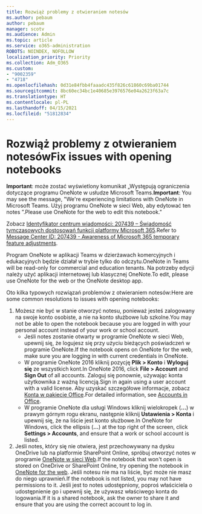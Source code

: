 ```yaml
---
title: Rozwiąż problemy z otwieraniem notesów
ms.author: pebaum
author: pebaum
manager: scotv
ms.audience: Admin
ms.topic: article
ms.service: o365-administration
ROBOTS: NOINDEX, NOFOLLOW
localization_priority: Priority
ms.collection: Adm_O365
ms.custom:
- "9002359"
- "4718"
ms.openlocfilehash: 0d31e84fbb4faaadc435f826c61860c69ba01744
ms.sourcegitcommit: 8bc60ec34bc1e40685e3976576e04a2623f63a7c
ms.translationtype: HT
ms.contentlocale: pl-PL
ms.lasthandoff: 04/15/2021
ms.locfileid: "51812834"
---
```

# <a name="fix-issues-with-opening-notebooks"></a><span data-ttu-id="f05e9-102">Rozwiąż problemy z otwieraniem notesów</span><span class="sxs-lookup"><span data-stu-id="f05e9-102">Fix issues with opening notebooks</span></span>

<span data-ttu-id="f05e9-103">**Important**: może zostać wyświetlony komunikat „Występują ograniczenia dotyczące programu OneNote w usłudze Microsoft Teams.</span><span class="sxs-lookup"><span data-stu-id="f05e9-103">**Important**: You may see the message, "We're experiencing limitations with OneNote in Microsoft Teams.</span></span> <span data-ttu-id="f05e9-104">Użyj programu OneNote w sieci Web, aby edytować ten notes ”.</span><span class="sxs-lookup"><span data-stu-id="f05e9-104">Please use OneNote for the web to edit this notebook."</span></span>

<span data-ttu-id="f05e9-105">Zobacz [Identyfikator centrum wiadomości: 207439 – Świadomość tymczasowych dostosowań funkcji platformy Microsoft 365](https://admin.microsoft.com/Adminportal/Home?source=applauncher#MessageCenter?id=MC207439).</span><span class="sxs-lookup"><span data-stu-id="f05e9-105">Refer to [Message Center ID: 207439 - Awareness of Microsoft 365 temporary feature adjustments](https://admin.microsoft.com/Adminportal/Home?source=applauncher#MessageCenter?id=MC207439).</span></span>

<span data-ttu-id="f05e9-106">Program OneNote w aplikacji Teams w dzierżawach komercyjnych i edukacyjnych będzie działał w trybie tylko do odczytu.</span><span class="sxs-lookup"><span data-stu-id="f05e9-106">OneNote in Teams will be read-only for commercial and education tenants.</span></span> <span data-ttu-id="f05e9-107">Na potrzeby edycji należy użyć aplikacji internetowej lub klasycznej OneNote.</span><span class="sxs-lookup"><span data-stu-id="f05e9-107">To edit, please use OneNote for the web or the OneNote desktop app.</span></span>

<span data-ttu-id="f05e9-108">Oto kilka typowych rozwiązań problemów z otwieraniem notesów:</span><span class="sxs-lookup"><span data-stu-id="f05e9-108">Here are some common resolutions to issues with opening notebooks:</span></span>

1. <span data-ttu-id="f05e9-109">Możesz nie być w stanie otworzyć notesu, ponieważ jesteś zalogowany na swoje konto osobiste, a nie na konto służbowe lub szkolne.</span><span class="sxs-lookup"><span data-stu-id="f05e9-109">You may not be able to open the notebook because you are logged in with your personal account instead of your work or school account.</span></span>
    - <span data-ttu-id="f05e9-110">Jeśli notes zostanie otwarty w programie OneNote w sieci Web, upewnij się, że logujesz się przy użyciu bieżących poświadczeń w programie OneNote.</span><span class="sxs-lookup"><span data-stu-id="f05e9-110">If the notebook opens on OneNote for the web, make sure you are logging in with current credentials in OneNote.</span></span>
    - <span data-ttu-id="f05e9-111">W programie OneNote 2016 kliknij pozycję **Plik > Konto** i **Wyloguj się** ze wszystkich kont.</span><span class="sxs-lookup"><span data-stu-id="f05e9-111">In OneNote 2016, click **File > Account** and **Sign Out** of all accounts.</span></span> <span data-ttu-id="f05e9-112">Zaloguj się ponownie, używając konta użytkownika z ważną licencją.</span><span class="sxs-lookup"><span data-stu-id="f05e9-112">Sign in again using a user account with a valid license.</span></span> <span data-ttu-id="f05e9-113">Aby uzyskać szczegółowe informacje, zobacz [Konta w pakiecie Office](https://support.office.com/article/accounts-in-office-628ea040-f265-49de-b986-be09c3ebf8a9).</span><span class="sxs-lookup"><span data-stu-id="f05e9-113">For detailed information, see [Accounts in Office](https://support.office.com/article/accounts-in-office-628ea040-f265-49de-b986-be09c3ebf8a9).</span></span> 
    - <span data-ttu-id="f05e9-114">W programie OneNote dla usługi Windows kliknij wielokropek (**…**) w prawym górnym rogu ekranu, następnie kliknij **Ustawienia > Konta** i upewnij się, że na liście jest konto służbowe.</span><span class="sxs-lookup"><span data-stu-id="f05e9-114">In OneNote for Windows, click the ellipsis (**…**) at the top right of the screen, click **Settings > Accounts**, and ensure that a work or school account is listed.</span></span> 
2. <span data-ttu-id="f05e9-115">Jeśli notes, który się nie otwiera, jest przechowywany na dysku OneDrive lub na platformie SharePoint Online, spróbuj otworzyć notes w programie [OneNote w sieci Web](https://onenote.com).</span><span class="sxs-lookup"><span data-stu-id="f05e9-115">If the notebook that won't open is stored on OneDrive or SharePoint Online, try opening the notebook in [OneNote for the web](https://onenote.com).</span></span> <span data-ttu-id="f05e9-116">Jeśli notesu nie ma na liście, być może nie masz do niego uprawnień.</span><span class="sxs-lookup"><span data-stu-id="f05e9-116">If the notebook is not listed, you may not have permissions to it.</span></span> <span data-ttu-id="f05e9-117">Jeśli jest to notes udostępniony, poproś właściciela o udostępnienie go i upewnij się, że używasz właściwego konta do logowania.</span><span class="sxs-lookup"><span data-stu-id="f05e9-117">If it is a shared notebook, ask the owner to share it and ensure that you are using the correct account to log in.</span></span>
